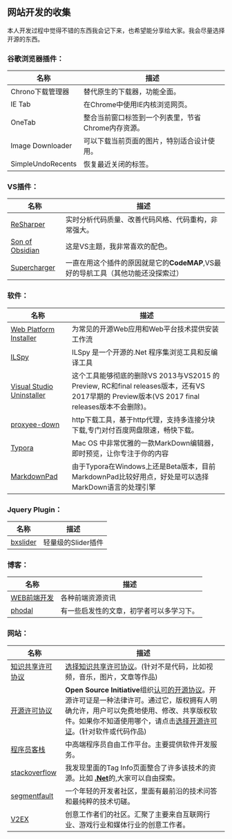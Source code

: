 ## 网站开发的收集
本人开发过程中觉得不错的东西我会记下来，也希望能分享给大家。我会尽量选择开源的东西。

### 谷歌浏览器插件：

名称|描述
---|---
Chrono下载管理器|替代原生的下载器，功能全面。
IE Tab|在Chrome中使用IE内核浏览网页。
OneTab|整合当前窗口标签到一个列表里，节省Chrome内存资源。
Image Downloader|可以下载当前页面的图片，特别适合设计使用。
SimpleUndoRecents|恢复最近关闭的标签。

### VS插件：

名称|描述
---|---
[ReSharper](https://www.jetbrains.com/resharper/)|实时分析代码质量、改善代码风格、代码重构，非常强大。
[Son of Obsidian](https://studiostyl.es/schemes/son-of-obsidian)|这是VS主题，我非常喜欢的配色。
[Supercharger](http://www.supercharger.tools/)|一直在用这个插件的原因就是它的**CodeMAP**,VS最好的导航工具（其他功能还没探索过）


### 软件：

名称|描述
---|---
[Web Platform Installer](https://www.microsoft.com/web/downloads/platform.aspx)|为常见的开源Web应用和Web平台技术提供安装工作流
[ILSpy](https://github.com/icsharpcode/ILSpy)|ILSpy 是一个开源的.Net 程序集浏览工具和反编译工具
[Visual Studio Uninstaller](https://github.com/Microsoft/VisualStudioUninstaller)|这个工具能够彻底的删除VS 2013与VS2015 的 Preview, RC和final releases版本，还有VS 2017早期的 Preview版本(VS 2017 final releases版本不会删除)。
[proxyee-down](https://github.com/proxyee-down-org/proxyee-down)|http下载工具，基于http代理，支持多连接分块下载,专门对付百度网盘限速，畅快下载。
[Typora](https://typora.io)|Mac OS 中非常优雅的一款MarkDown编辑器，即时预览，让你专注于你的内容
[MarkdownPad](http://markdownpad.com/)|由于Typora在Windows上还是Beta版本，目前MarkdownPad比较好用点，好处是可以选择MarkDown语言的处理引擎

### Jquery Plugin：
名称|描述
---|---
[bxslider](https://github.com/stevenwanderski/bxslider-4)|轻量级的Slider插件

### 博客：
名称|描述
---|---
[WEB前端开发](http://www.css88.com/)|各种前端资源资讯
[phodal](https://www.phodal.com/)|有一些启发性的文章，初学者可以多学习下。


### 网站：
名称|描述
---|---
[知识共享许可协议](https://creativecommons.org)|[选择知识共享许可协议](https://creativecommons.org/choose/)。(针对不是代码，比如视频，音乐，图片，文章等作品)
[开源许可协议](https://opensource.org/licenses)|**Open Source Initiative**组织[认可的开源协议](https://opensource.org/licenses/alphabetical)。开源许可证是一种法律许可。通过它，版权拥有人明确允许，用户可以免费地使用、修改、共享版权软件。如果你不知道使用哪个，请点击[选择开源许可证](https://choosealicense.com/)。(针对软件或代码作品)
[程序员客栈](https://www.proginn.com/)|中高端程序员自由工作平台。主要提供软件开发服务。
[stackoverflow](https://stackoverflow.com)|我发现里面的Tag Info页面整合了许多该技术的资源。比如 [**.Net**](https://stackoverflow.com/tags/.net/info)的,大家可以自由探索。
[segmentfault](https://segmentfault.com/)|一个年轻的开发者社区，里面有最前沿的技术问答和最纯粹的技术切磋。
[V2EX](https://www.v2ex.com/)|创意工作者们的社区。汇聚了主要来自互联网行业、游戏行业和媒体行业的创意工作者。





